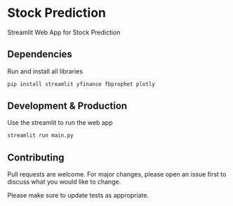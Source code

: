 # Stock Prediction
Streamlit Web App for Stock Prediction

## Dependencies

Run and install all libraries

```bash
pip install streamlit yfinance fbprophet plotly
```

## Development & Production

Use the streamlit to run the web app

```bash
streamlit run main.py
```

## Contributing

Pull requests are welcome. For major changes, please open an issue first to discuss what you would like to change.

Please make sure to update tests as appropriate.
